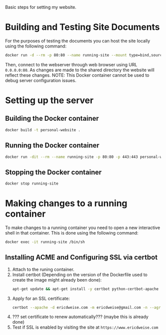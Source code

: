 Basic steps for setting my website.

# Building and Testing Site Documents
For the purposes of testing the documents you can host the site locally using the following command:
```bash
docker run -d --rm -p 80:80 --name running-site --mount type=bind,source="$(pwd)/htdocs",target=/var/www/html php:7.3.9-apache-buster
```
Then, connect to the webserver through web browser using URL `0.0.0.0:80`. As changes are made to the shared directory the website will reflect these changes. NOTE: This Docker container cannot be used to debug server configuration issues.

# Setting up the server
## Building the Docker container
```bash
docker build -t personal-website .
```

## Running the Docker container
```bash
docker run -dit --rm --name running-site -p 80:80 -p 443:443 personal-website
```

## Stopping the Docker container
```bash
docker stop running-site
```


# Making changes to a running container
To make changes to a running container you need to open a new interactive shell in that container. This is done using the following command:
```bash
docker exec -it running-site /bin/sh
```

## Installing ACME and Configuring SSL via certbot

1. Attach to the runing container.
2. Install certbot (Depending on the version of the Dockerfile used to create the image might already been done):
    ```bash
    apt-get update && apt-get install -y certbot python-certbot-apache
    ```
3. Apply for an SSL certificate:
    ```bash
    certbot --apache -d ericdweise.com -m ericdweise@gmail.com -n --agree-tos
    ```
4. ??? set certificate to renew automatically??? (maybe this is already done)
5. Test if SSL is enabled by visiting the site at `https://www.ericdweise.com`
